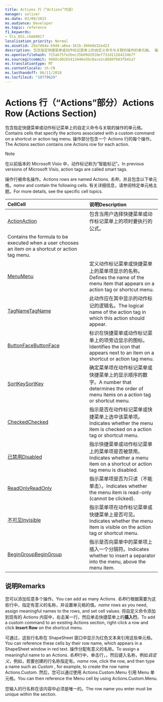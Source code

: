 ```yaml
---
title: Actions 行（“Actions”内容）
manager: soliver
ms.date: 03/09/2015
ms.audience: Developer
ms.topic: reference
f1_keywords:
- Vis_DSS.chm60017
localization_priority: Normal
ms.assetid: 29a7464a-b9d4-a8ea-161b-3044de32ed23
description: 包含指定快捷菜单或动作标记菜单上的自定义命令与关联的操作的单元格。 操作部分包含一个 Actions 行的每个操作。
ms.openlocfilehash: f25ab75fe2bec35b09d2910ef731d11264224b7f
ms.sourcegitcommit: 9d60cd82b5413446e5bc8ace2cd689f683fb41a7
ms.translationtype: MT
ms.contentlocale: zh-CN
ms.lasthandoff: 06/11/2018
ms.locfileid: "19779629"
---
```

# <a name="actions-row-actions-section"></a><span data-ttu-id="c017b-104">Actions 行（“Actions”部分）</span><span class="sxs-lookup"><span data-stu-id="c017b-104">Actions Row (Actions Section)</span></span>

<span data-ttu-id="c017b-105">包含指定快捷菜单或动作标记菜单上的自定义命令与关联的操作的单元格。</span><span class="sxs-lookup"><span data-stu-id="c017b-105">Contains cells that specify the actions associated with a custom command on a shortcut or action tag menu.</span></span> <span data-ttu-id="c017b-106">操作部分包含一个 Actions 行的每个操作。</span><span class="sxs-lookup"><span data-stu-id="c017b-106">The Actions section contains one Actions row for each action.</span></span>
  
> [!NOTE]
> <span data-ttu-id="c017b-107">在以前版本的 Microsoft Visio 中，动作标记称为“智能标记”。</span><span class="sxs-lookup"><span data-stu-id="c017b-107">In previous versions of Microsoft Visio, action tags are called smart tags.</span></span> 
  
<span data-ttu-id="c017b-108">操作行被命名操作。</span><span class="sxs-lookup"><span data-stu-id="c017b-108">Actions rows are named Actions.</span></span> <span data-ttu-id="c017b-109">*名称*，并且包含以下单元格。</span><span class="sxs-lookup"><span data-stu-id="c017b-109">*name*  and contain the following cells.</span></span> <span data-ttu-id="c017b-110">有关详细信息，请参阅特定单元格主题。</span><span class="sxs-lookup"><span data-stu-id="c017b-110">For more details, see the specific cell topics.</span></span> 
  
|<span data-ttu-id="c017b-111">**Cell**</span><span class="sxs-lookup"><span data-stu-id="c017b-111">**Cell**</span></span>|<span data-ttu-id="c017b-112">**说明**</span><span class="sxs-lookup"><span data-stu-id="c017b-112">**Description**</span></span>|
|:-----|:-----|
|[<span data-ttu-id="c017b-113">Action</span><span class="sxs-lookup"><span data-stu-id="c017b-113">Action</span></span>](action-cell-actions-section.md) <br/> |<span data-ttu-id="c017b-114">包含当用户选择快捷菜单或动作标记菜单上的项时要执行的公式。
</span><span class="sxs-lookup"><span data-stu-id="c017b-114">Contains the formula to be executed when a user chooses an item on a shortcut or action tag menu.</span></span>  <br/> |
|[<span data-ttu-id="c017b-115">Menu</span><span class="sxs-lookup"><span data-stu-id="c017b-115">Menu</span></span>](menu-cell-actions-section.md) <br/> |<span data-ttu-id="c017b-116">定义动作标记菜单或快捷菜单上的菜单项显示的名称。</span><span class="sxs-lookup"><span data-stu-id="c017b-116">Defines the name of the menu item that appears on a action tag or shortcut menu.</span></span>  <br/> |
|[<span data-ttu-id="c017b-117">TagName</span><span class="sxs-lookup"><span data-stu-id="c017b-117">TagName</span></span>](tagname-cell-actions-section.md) <br/> |<span data-ttu-id="c017b-118">此动作应在其中显示的动作标记的逻辑名。</span><span class="sxs-lookup"><span data-stu-id="c017b-118">The logical name of the action tag in which this action should appear.</span></span>  <br/> |
|[<span data-ttu-id="c017b-119">ButtonFace</span><span class="sxs-lookup"><span data-stu-id="c017b-119">ButtonFace</span></span>](buttonface-cell-actions-section.md) <br/> |<span data-ttu-id="c017b-120">标识在快捷菜单或动作标记菜单上的项旁边显示的图标。</span><span class="sxs-lookup"><span data-stu-id="c017b-120">Identifies the icon that appears next to an item on a shortcut or action tag menu.</span></span>  <br/> |
|[<span data-ttu-id="c017b-121">SortKey</span><span class="sxs-lookup"><span data-stu-id="c017b-121">SortKey</span></span>](sortkey-cell-actions-section.md) <br/> |<span data-ttu-id="c017b-122">确定菜单项在动作标记菜单或快捷菜单上的显示顺序的数字。</span><span class="sxs-lookup"><span data-stu-id="c017b-122">A number that determines the order of menu items on a action tag or shortcut menu.</span></span>  <br/> |
|[<span data-ttu-id="c017b-123">Checked</span><span class="sxs-lookup"><span data-stu-id="c017b-123">Checked</span></span>](checked-cell-actions-section.md) <br/> |<span data-ttu-id="c017b-124">指示是否在动作标记菜单或快捷菜单上选中该菜单项。</span><span class="sxs-lookup"><span data-stu-id="c017b-124">Indicates whether the menu item is checked on a action tag or shortcut menu.</span></span>  <br/> |
|[<span data-ttu-id="c017b-125">已禁用</span><span class="sxs-lookup"><span data-stu-id="c017b-125">Disabled</span></span>](disabled-cell-actions-section.md) <br/> |<span data-ttu-id="c017b-126">指示快捷菜单或动作标记菜单上的菜单项是否被禁用。</span><span class="sxs-lookup"><span data-stu-id="c017b-126">Indicates whether a menu item on a shortcut or action tag menu is disabled.</span></span>  <br/> |
|[<span data-ttu-id="c017b-127">ReadOnly</span><span class="sxs-lookup"><span data-stu-id="c017b-127">ReadOnly</span></span>](readonly-cell-actions-section.md) <br/> |<span data-ttu-id="c017b-128">指示菜单项是否为只读（不能单击）。</span><span class="sxs-lookup"><span data-stu-id="c017b-128">Indicates whether the menu item is read-only (cannot be clicked).</span></span>  <br/> |
|[<span data-ttu-id="c017b-129">不可见</span><span class="sxs-lookup"><span data-stu-id="c017b-129">Invisible</span></span>](invisible-cell-actions-section.md) <br/> |<span data-ttu-id="c017b-130">指示菜单项在动作标记菜单或快捷菜单上是否可见。</span><span class="sxs-lookup"><span data-stu-id="c017b-130">Indicates whether the menu item is visible on the action tag or shortcut menu.</span></span>  <br/> |
|[<span data-ttu-id="c017b-131">BeginGroup</span><span class="sxs-lookup"><span data-stu-id="c017b-131">BeginGroup</span></span>](begingroup-cell-actions-section.md) <br/> |<span data-ttu-id="c017b-132">指示是否向菜单中的菜单项上插入一个分隔符。</span><span class="sxs-lookup"><span data-stu-id="c017b-132">Indicates whether to insert a separator into the menu, above the menu item.</span></span>  <br/> |
   
## <a name="remarks"></a><span data-ttu-id="c017b-133">说明</span><span class="sxs-lookup"><span data-stu-id="c017b-133">Remarks</span></span>

 <span data-ttu-id="c017b-134">您可以添加任意多个操作。</span><span class="sxs-lookup"><span data-stu-id="c017b-134">You can add as many Actions.</span></span>  <span data-ttu-id="c017b-135">*名称*行根据需要为这些行中，指定有意义的名称，并设置单元格的值。</span><span class="sxs-lookup"><span data-stu-id="c017b-135">*name*  rows as you need, assign meaningful names to the rows, and set cell values.</span></span> <span data-ttu-id="c017b-136">将自定义命令添加到现有的 Actions 内容中，右击某一行，然后单击快捷菜单上的**插入行**。</span><span class="sxs-lookup"><span data-stu-id="c017b-136">To add a custom command to an existing Actions section, right-click a row and click **Insert Row** on the shortcut menu.</span></span> 
  
<span data-ttu-id="c017b-137">可通过，这些行名称在 ShapeSheet 窗口中显示为红色文本来引用这些单元格。</span><span class="sxs-lookup"><span data-stu-id="c017b-137">You can reference these cells by their row name, which appears in a ShapeSheet window in red text.</span></span> <span data-ttu-id="c017b-138">操作分配有意义的名称。</span><span class="sxs-lookup"><span data-stu-id="c017b-138">To assign a meaningful name to an Actions.</span></span> <span data-ttu-id="c017b-139">*名称*行中，单击行，，然后键入名称，例如*自定义*，例如，若要创建的行名称指定有。</span><span class="sxs-lookup"><span data-stu-id="c017b-139">*name*  row, click the row, and then type a name such as  *Custom*  , for example, to create the row name Actions.Custom.</span></span> <span data-ttu-id="c017b-140">然后，您可以通过使用 Actions.Custom.Menu 引用 Menu 单元格。</span><span class="sxs-lookup"><span data-stu-id="c017b-140">You can then reference the Menu cell by using Actions.Custom.Menu.</span></span> 
  
<span data-ttu-id="c017b-141">您输入的行名称在该内容中必须是唯一的。</span><span class="sxs-lookup"><span data-stu-id="c017b-141">The row name you enter must be unique within the section.</span></span>
  

